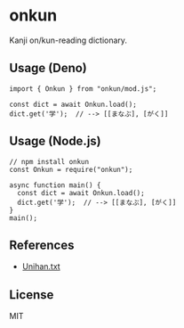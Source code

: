 # onkun

Kanji on/kun-reading dictionary.

## Usage (Deno)

```
import { Onkun } from "onkun/mod.js";

const dict = await Onkun.load();
dict.get('学');  // --> [[まなぶ], [がく]]
```

## Usage (Node.js)

```
// npm install onkun
const Onkun = require("onkun");

async function main() {
  const dict = await Onkun.load();
  dict.get('学');  // --> [[まなぶ], [がく]]
}
main();
```

## References

- [Unihan.txt](https://masao.jpn.org/etc/unihan-onkun.html)

## License

MIT
